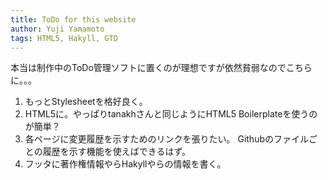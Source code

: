 ```yaml
---
title: ToDo for this website
author: Yuji Yamamoto
tags: HTML5, Hakyll, GTD
---
```


本当は制作中のToDo管理ソフトに置くのが理想ですが依然貧弱なのでこちらに。。。

1. もっとStylesheetを格好良く。
2. HTML5に。やっぱりtanakhさんと同じようにHTML5 Boilerplateを使うのが簡単？
3. 各ページに変更履歴を示すためのリンクを張りたい。
   Githubのファイルごとの履歴を示す機能を使えばできるはず。
4. フッタに著作権情報やらHakyllやらの情報を書く。
